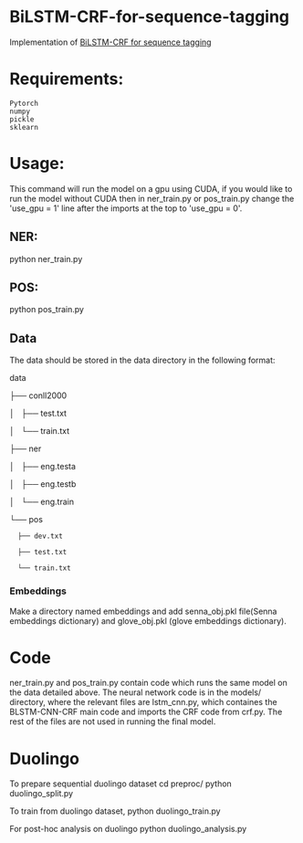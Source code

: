 BiLSTM-CRF-for-sequence-tagging
======
Implementation of [BiLSTM-CRF for sequence tagging](https://arxiv.org/pdf/1508.01991.pdf)

Requirements:
======
    Pytorch
    numpy
    pickle
    sklearn

Usage:
======
This command will run the model on a gpu using CUDA, if you would like to run the model without CUDA then in ner_train.py or pos_train.py change the 'use_gpu = 1' line after the imports at the top to 'use_gpu = 0'.

## NER:
  python ner_train.py

## POS:
  python pos_train.py

## Data
  The data should be stored in the data directory in the following format:

  data

  ├── conll2000

  │   ├── test.txt

  │   └── train.txt

  ├── ner

  │   ├── eng.testa

  │   ├── eng.testb

  │   └── eng.train

  └── pos

      ├── dev.txt

      ├── test.txt

      └── train.txt
  ### Embeddings
  Make a directory named embeddings and add senna_obj.pkl file(Senna embeddings dictionary) and glove_obj.pkl (glove embeddings dictionary).

Code
======
ner_train.py and pos_train.py contain code which runs the same model on the data detailed above. The neural network code is in the models/ directory, where the relevant files are lstm_cnn.py, which containes the BLSTM-CNN-CRF main code and imports the CRF code from crf.py. The rest of the files are not used in running the final model.

Duolingo
======
To prepare sequential duolingo dataset
    cd preproc/
    python duolingo_split.py

To train from duolingo dataset,
    python duolingo_train.py

For post-hoc analysis on duolingo
    python duolingo_analysis.py
